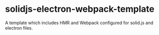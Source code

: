 # solidjs-electron-webpack-template
A template which includes HMR and Webpack configured for solid.js and electron files. 
